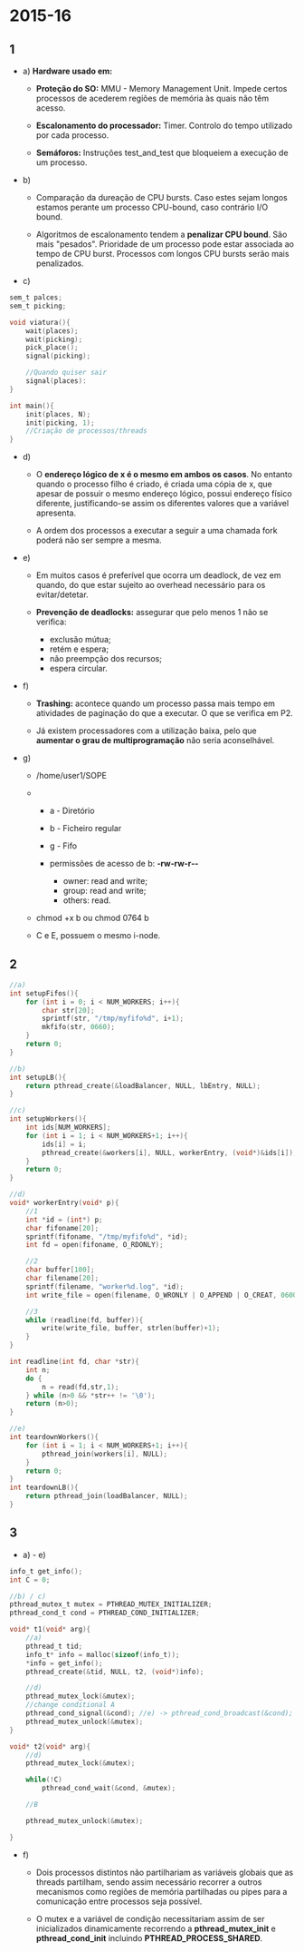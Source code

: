 # 2015-16

## 1

- a) **Hardware usado em:**

    - **Proteção do SO:** MMU - Memory Management Unit. Impede certos processos de acederem regiões de memória às quais não têm acesso.

    - **Escalonamento do processador:** Timer. Controlo do tempo utilizado por cada processo.

    - **Semáforos:** Instruções test_and_test que bloqueiem a execução de um processo.

- b) 
    - Comparação da dureação de CPU bursts. Caso estes sejam longos estamos perante um processo CPU-bound, caso contrário I/O bound.

    - Algoritmos de escalonamento tendem a **penalizar CPU bound**. São mais "pesados". Prioridade de um processo pode estar associada ao tempo de CPU burst. Processos com longos CPU bursts serão mais penalizados.

- c) 
```c
sem_t palces;
sem_t picking;

void viatura(){
    wait(places);
    wait(picking);
    pick_place();
    signal(picking);

    //Quando quiser sair
    signal(places):
}

int main(){
    init(places, N);
    init(picking, 1);
    //Criação de processos/threads
}
```

- d)

    - O **endereço lógico de x é o mesmo em ambos os casos**. No entanto quando o processo filho é criado, é criada uma cópia de x, que apesar de possuir o mesmo endereço lógico, possui endereço físico diferente, justificando-se assim os diferentes valores que a variável apresenta.

    - A ordem dos processos a executar a seguir a uma chamada fork poderá não ser sempre a mesma.

- e)

    - Em muitos casos é preferível que ocorra um deadlock, de vez em quando, do que estar sujeito ao overhead necessário para os evitar/detetar.

    - **Prevenção de deadlocks:** assegurar que pelo menos 1 não se verifica:
        
        - exclusão mútua;
        - retém e espera;
        - não preempção dos recursos;
        - espera circular. 

- f) 

    - **Trashing:** acontece quando um processo passa mais tempo em atividades de paginação do que a executar. O que se verifica em P2.

    - Já existem processadores com a utilização baixa, pelo que **aumentar o grau de multiprogramação** não seria aconselhável.

- g)

    - /home/user1/SOPE

    - 
        - a - Diretório
        - b - Ficheiro regular
        - g - Fifo
        - permissões de acesso de b: **‐rw‐rw‐r‐‐**
            
            - owner: read and write;
            - group: read and write;
            - others: read.

    - chmod +x b ou chmod 0764 b

    - C e E, possuem o mesmo i-node.

## 2

```c
//a)
int setupFifos(){
    for (int i = 0; i < NUM_WORKERS; i++){
        char str[20];
        sprintf(str, "/tmp/myfifo%d", i+1);
        mkfifo(str, 0660);
    }
    return 0;
}

//b)
int setupLB(){
    return pthread_create(&loadBalancer, NULL, lbEntry, NULL);
}

//c)
int setupWorkers(){
    int ids[NUM_WORKERS];
    for (int i = 1; i < NUM_WORKERS+1; i++){
        ids[i] = i;
        pthread_create(&workers[i], NULL, workerEntry, (void*)&ids[i]);
    }
    return 0;
}

//d)
void* workerEntry(void* p){
    //1
    int *id = (int*) p;
    char fifoname[20];
    sprintf(fifoname, "/tmp/myfifo%d", *id);
    int fd = open(fifoname, O_RDONLY);

    //2
    char buffer[100];
    char filename[20];
    sprintf(filename, "worker%d.log", *id);
    int write_file = open(filename, O_WRONLY | O_APPEND | O_CREAT, 0600);

    //3
    while (readline(fd, buffer)){
        write(write_file, buffer, strlen(buffer)+1);
    }
}

int readline(int fd, char *str){
    int n;
    do {
        n = read(fd,str,1);
    } while (n>0 && *str++ != '\0');
    return (n>0);
}

//e)
int teardownWorkers(){
    for (int i = 1; i < NUM_WORKERS+1; i++){
        pthread_join(workers[i], NULL);
    }
    return 0;
}
int teardownLB(){
    return pthread_join(loadBalancer, NULL);
}
```

## 3

- a) - e)

```c
info_t get_info();
int C = 0;

//b) / c)
pthread_mutex_t mutex = PTHREAD_MUTEX_INITIALIZER;
pthread_cond_t cond = PTHREAD_COND_INITIALIZER;

void* t1(void* arg){
    //a)
    pthread_t tid;
    info_t* info = malloc(sizeof(info_t));
    *info = get_info();
    pthread_create(&tid, NULL, t2, (void*)info);

    //d)
    pthread_mutex_lock(&mutex);
    //change conditional A
    pthread_cond_signal(&cond); //e) -> pthread_cond_broadcast(&cond);
    pthread_mutex_unlock(&mutex);
}

void* t2(void* arg){
    //d)
    pthread_mutex_lock(&mutex);

    while(!C)
        pthread_cond_wait(&cond, &mutex);

    //B

    pthread_mutex_unlock(&mutex);

}
```

- f)
    - Dois processos distintos não partilhariam as variáveis globais que as threads partilham, sendo assim necessário recorrer a outros mecanismos como regiões de memória partilhadas ou pipes para a comunicação entre processos seja possível.

    - O mutex e a variável de condição necessitariam assim de ser inicializados dinamicamente recorrendo a **pthread_mutex_init** e **pthread_cond_init** incluindo **PTHREAD_PROCESS_SHARED**.

